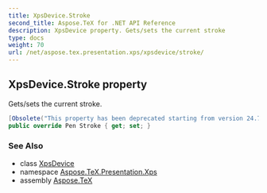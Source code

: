 ```yaml
---
title: XpsDevice.Stroke
second_title: Aspose.TeX for .NET API Reference
description: XpsDevice property. Gets/sets the current stroke
type: docs
weight: 70
url: /net/aspose.tex.presentation.xps/xpsdevice/stroke/
---
```

## XpsDevice.Stroke property

Gets/sets the current stroke.

```csharp
[Obsolete("This property has been deprecated starting from version 24.7 and will be hidden in version 24.10.")]
public override Pen Stroke { get; set; }
```

### See Also

* class [XpsDevice](../)
* namespace [Aspose.TeX.Presentation.Xps](../../xpsdevice/)
* assembly [Aspose.TeX](../../../)


